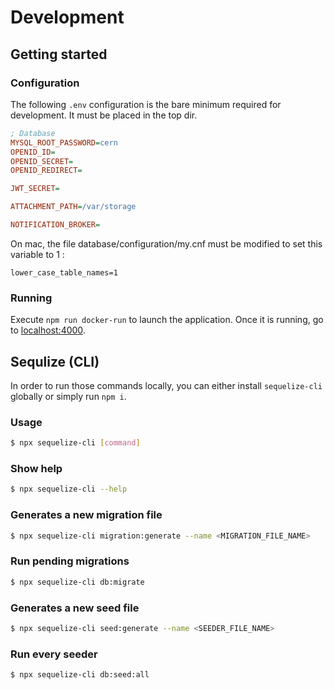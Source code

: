 # Development

## Getting started
### Configuration
The following `.env` configuration is the bare minimum required for development. It must be placed in the top dir. 
```ini
; Database
MYSQL_ROOT_PASSWORD=cern
OPENID_ID=
OPENID_SECRET=
OPENID_REDIRECT=

JWT_SECRET=

ATTACHMENT_PATH=/var/storage

NOTIFICATION_BROKER=
```

On mac, the file database/configuration/my.cnf must be modified to set this variable to 1 : 
```
lower_case_table_names=1
```

### Running

Execute `npm run docker-run` to launch the application. Once it is running, go to [localhost:4000](localhost:4000).

## Sequlize (CLI)

In order to run those commands locally, you can either install `sequelize-cli` globally or simply run `npm i`.

### Usage
```sh
$ npx sequelize-cli [command]
```

### Show help
```sh
$ npx sequelize-cli --help
```

### Generates a new migration file
```sh
$ npx sequelize-cli migration:generate --name <MIGRATION_FILE_NAME>
```

### Run pending migrations
```sh
$ npx sequelize-cli db:migrate
```

### Generates a new seed file
```sh
$ npx sequelize-cli seed:generate --name <SEEDER_FILE_NAME>
```

### Run every seeder
```sh
$ npx sequelize-cli db:seed:all
```

